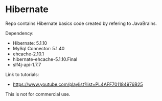 # Hibernate
Repo contains Hibernate basics code created by refering to JavaBrains. <br/>

Dependency: <br/>
 * Hibernate: 5.1.10 <br/>
 * MySql Connector: 5.1.40 <br/>
 * ehcache-2.10.1  <br/>
 * hibernate-ehcache-5.1.10.Final  <br/>
 * slf4j-api-1.7.7 <br/>

Link to tutorials: <br/>
  * https://www.youtube.com/playlist?list=PL4AFF701184976B25  <br/>

This is not for commercial use. 
